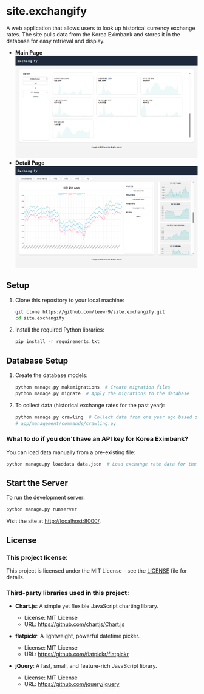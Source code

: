 # site.exchangify

A web application that allows users to look up historical currency exchange rates. The site pulls data from the Korea Eximbank and stores it in the database for easy retrieval and display.

* **Main Page**  
  ![](main.png)
* **Detail Page**  
  ![](detail.png)

## Setup

1. Clone this repository to your local machine:
   ```bash
   git clone https://github.com/leewr9/site.exchangify.git
   cd site.exchangify
   ```

2. Install the required Python libraries:
   ```bash
   pip install -r requirements.txt
   ```

## Database Setup

1. Create the database models:
   ```bash
   python manage.py makemigrations  # Create migration files
   python manage.py migrate  # Apply the migrations to the database
   ```

2. To collect data (historical exchange rates for the past year):
   ```bash
   python manage.py crawling  # Collect data from one year ago based on today
   # app/management/commands/crawling.py
   ```

### What to do if you don't have an API key for Korea Eximbank?

You can load data manually from a pre-existing file:
   ```bash
   python manage.py loaddata data.json  # Load exchange rate data for the period 2023-12-04 to 2024-12-05
   ```

## Start the Server

To run the development server:
```bash
python manage.py runserver
```

Visit the site at [http://localhost:8000/](http://localhost:8000/).

## License

### This project license:
This project is licensed under the MIT License - see the [LICENSE](LICENSE) file for details.

### Third-party libraries used in this project:

- **Chart.js**: A simple yet flexible JavaScript charting library.
  - License: MIT License
  - URL: https://github.com/chartjs/Chart.js

- **flatpickr**: A lightweight, powerful datetime picker.
  - License: MIT License
  - URL: https://github.com/flatpickr/flatpickr

- **jQuery**: A fast, small, and feature-rich JavaScript library.
  - License: MIT License
  - URL: https://github.com/jquery/jquery
